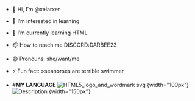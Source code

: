 - 👋 Hi, I’m @xelarxer
- 👀 I’m interested in learning 
- 🌱 I’m currently learning HTML
- 📫 How to reach me DISCORD:DARBEE23
- 😄 Pronouns: she/want/me
- ⚡ Fun fact: >seahorses are terrible swimmer

- #**MY LANGUAGE** ![HTML5_logo_and_wordmark svg](https://github.com/user-attachments/assets/0f348a6f-caf8-4ded-8615-f502d405f7b7) {width="100px"}
![Description](https://github.com/user-attachments/assets/0f348a6f-caf8-4ded-8615-f502d405f7b7) {width="150px"}

<!---
xelarxer/xelarxer is a ✨ special ✨ repository because its `README.md` (this file) appears on your GitHub profile.
You can click the Preview link to take a look at your changes.
--->
